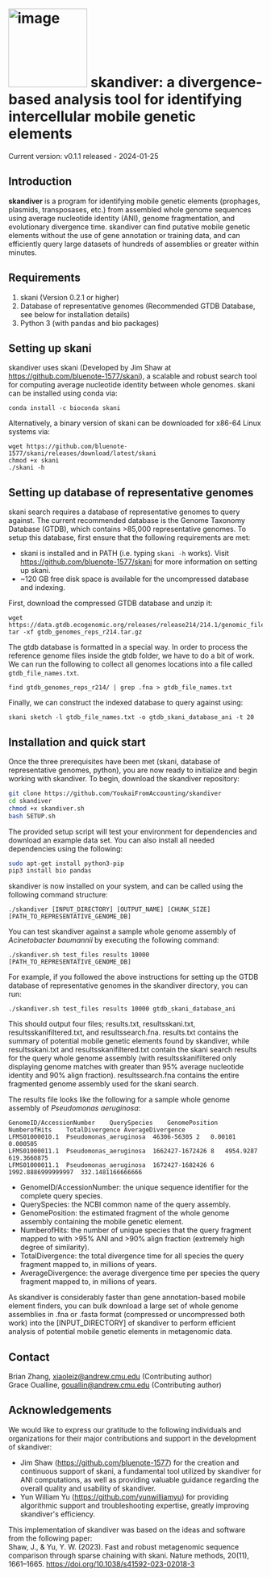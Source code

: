 # <img width="156" alt="image" src="https://github.com/YoukaiFromAccounting/skandiver/assets/14861442/9871ada2-692b-4cf3-9228-9f8c930134bf">  skandiver: a divergence-based analysis tool for identifying intercellular mobile genetic elements 

Current version: v0.1.1 released - 2024-01-25

## Introduction
**skandiver** is a program for identifying mobile genetic elements (prophages, plasmids, transposases, etc.) from assembled whole genome sequences using average nucleotide identity (ANI), genome fragmentation, and evolutionary divergence time. skandiver can find putative mobile genetic elements without the use of gene annotation or training data, and can efficiently query large datasets of hundreds of assemblies or greater within minutes. 

## Requirements 
1. skani (Version 0.2.1 or higher)
2. Database of representative genomes (Recommended GTDB Database, see below for installation details)
3. Python 3 (with pandas and bio packages)

## Setting up skani
skandiver uses skani (Developed by Jim Shaw at https://github.com/bluenote-1577/skani), a scalable and robust search tool for computing average nucleotide identity between whole genomes. skani can be installed using conda via:
```
conda install -c bioconda skani
```
Alternatively, a binary version of skani can be downloaded for x86-64 Linux systems via:
```
wget https://github.com/bluenote-1577/skani/releases/download/latest/skani
chmod +x skani
./skani -h
```

## Setting up database of representative genomes
skani search requires a database of representative genomes to query against. The current recommended database is the Genome Taxonomy Database (GTDB), which contains >85,000 representative genomes. 
To setup this database, first ensure that the following requirements are met: 
* skani is installed and in PATH (i.e. typing ```skani -h``` works). Visit https://github.com/bluenote-1577/skani for more information on setting up skani.
* ~120 GB free disk space is available for the uncompressed database and indexing.

First, download the compressed GTDB database and unzip it:
```
wget https://data.gtdb.ecogenomic.org/releases/release214/214.1/genomic_files_reps/gtdb_genomes_reps_r214.tar.gz
tar -xf gtdb_genomes_reps_r214.tar.gz
```

The gtdb database is formatted in a special way. In order to process the reference genome files inside the gtdb folder, we have to do a bit of work. We can run the following to collect all genomes locations into a file called ```gtdb_file_names.txt```.
```
find gtdb_genomes_reps_r214/ | grep .fna > gtdb_file_names.txt
```

Finally, we can construct the indexed database to query against using:
```
skani sketch -l gtdb_file_names.txt -o gtdb_skani_database_ani -t 20
```


## Installation and quick start
Once the three prerequisites have been met (skani, database of representative genomes, python), you are now ready to initialize and begin working with skandiver. To begin, download the skandiver repository: 
```sh
git clone https://github.com/YoukaiFromAccounting/skandiver
cd skandiver
chmod +x skandiver.sh
bash SETUP.sh
```

The provided setup script will test your environment for dependencies and download an example data set. You can also install all needed dependencies using the following: 
```sh
sudo apt-get install python3-pip
pip3 install bio pandas
```
skandiver is now installed on your system, and can be called using the following command structure:
```
./skandiver [INPUT_DIRECTORY] [OUTPUT_NAME] [CHUNK_SIZE] [PATH_TO_REPRESENTATIVE_GENOME_DB]
```

You can test skandiver against a sample whole genome assembly of _Acinetobacter baumannii_ by executing the following command: 
```
./skandiver.sh test_files results 10000 [PATH_TO_REPRESENTATIVE_GENOME_DB]
```
For example, if you followed the above instructions for setting up the GTDB database of representative genomes in the skandiver directory, you can run:
```
./skandiver.sh test_files results 10000 gtdb_skani_database_ani
```
This should output four files; results.txt, resultsskani.txt, resultsskanifiltered.txt, and resultssearch.fna. results.txt contains the summary of potential mobile genetic elements found by skandiver, while resultsskani.txt and resultsskanifiltered.txt contain the skani search results for the query whole genome assembly (with resultsskanifiltered only displaying genome matches with greater than 95% average nucleotide identity and 90% align fraction). resultssearch.fna contains the entire fragmented genome assembly used for the skani search. 

The results file looks like the following for a sample whole genome assembly of _Pseudomonas aeruginosa_:
```
GenomeID/AccessionNumber	QuerySpecies	GenomePosition	NumberofHits	TotalDivergence	AverageDivergence
LFMS01000010.1	Pseudomonas_aeruginosa	46306-56305	2	0.00101	0.000505
LFMS01000011.1	Pseudomonas_aeruginosa	1662427-1672426	8	4954.9287	619.3660875
LFMS01000011.1	Pseudomonas_aeruginosa	1672427-1682426	6	1992.8886999999997	332.1481166666666
```
* GenomeID/AccessionNumber: the unique sequence identifier for the complete query species.
* QuerySpecies: the NCBI common name of the query assembly.
* GenomePosition: the estimated fragment of the whole genome assembly containing the mobile genetic element.
* NumberofHits: the number of unique species that the query fragment mapped to with >95% ANI and >90% align fraction (extremely high degree of similarity).
* TotalDivergence: the total divergence time for all species the query fragment mapped to, in millions of years.
* AverageDivergence: the average divergence time per species the query fragment mapped to, in millions of years.

As skandiver is considerably faster than gene annotation-based mobile element finders, you can bulk download a large set of whole genome assemblies in .fna or .fasta format (compressed or uncompressed both work) into the [INPUT_DIRECTORY] of skandiver to perform efficient analysis of potential mobile genetic elements in metagenomic data.

## Contact
  Brian Zhang, xiaoleiz@andrew.cmu.edu (Contributing author)  
  Grace Oualline, gouallin@andrew.cmu.edu (Contributing author)

## Acknowledgements
We would like to express our gratitude to the following individuals and organizations for their major contributions and support in the development of skandiver: 
* Jim Shaw (https://github.com/bluenote-1577) for the creation and continuous support of skani, a fundamental tool utilized by skandiver for ANI computations, as well as providing valuable guidance regarding the overall quality and usability of skandiver.
* Yun William Yu (https://github.com/yunwilliamyu) for providing algorithmic support and troubleshooting expertise, greatly improving skandiver's efficiency.

This implementation of skandiver was based on the ideas and software from the following paper:   
    Shaw, J., & Yu, Y. W. (2023). Fast and robust metagenomic sequence comparison through sparse chaining with skani. Nature methods, 20(11), 1661–1665. https://doi.org/10.1038/s41592-023-02018-3
